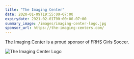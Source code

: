 ```yaml
---
title: "The Imaging Center"
date: 2020-01-09T19:55:00-07:00
expirydate: 2021-02-01T00:00:00-07:00
summary_image: /images/imaging-center-logo.jpg
sponsor_url: https://the-imaging-centers.com/
---
```


<!--more-->

[The Imaging Center][homepage] is a proud sponsor of FRHS Girls Soccer.

![The Imaging Center Logo](/images/imaging-center.jpg)

[homepage]: https://the-imaging-centers.com/
